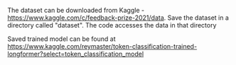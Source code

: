The dataset can be downloaded from Kaggle - https://www.kaggle.com/c/feedback-prize-2021/data. Save the dataset in a directory called "dataset". The code accesses the data in that directory

Saved trained model can be found at https://www.kaggle.com/reymaster/token-classification-trained-longformer?select=token_classification_model 